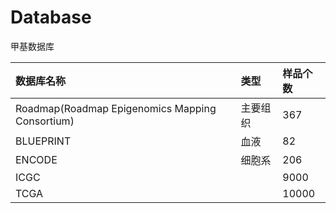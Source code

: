 # Database

甲基数据库

| 数据库名称 | 类型 | 样品个数 |
| :--- | :--- | :--- |
| Roadmap\(Roadmap Epigenomics Mapping Consortium\) | 主要组织 | 367 |
| BLUEPRINT | 血液 | 82 |
| ENCODE | 细胞系 | 206 |
| ICGC |  | 9000 |
| TCGA |  | 10000 |



